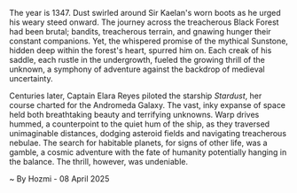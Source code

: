 
The year is 1347.  Dust swirled around Sir Kaelan's worn boots as he urged his weary steed onward. The journey across the treacherous Black Forest had been brutal; bandits, treacherous terrain, and gnawing hunger their constant companions.  Yet, the whispered promise of the mythical Sunstone, hidden deep within the forest's heart, spurred him on.  Each creak of his saddle, each rustle in the undergrowth, fueled the growing thrill of the unknown, a symphony of adventure against the backdrop of medieval uncertainty.

Centuries later, Captain Elara Reyes piloted the starship *Stardust*, her course charted for the Andromeda Galaxy.  The vast, inky expanse of space held both breathtaking beauty and terrifying unknowns.  Warp drives hummed, a counterpoint to the quiet hum of the ship, as they traversed unimaginable distances, dodging asteroid fields and navigating treacherous nebulae.  The search for habitable planets, for signs of other life, was a gamble, a cosmic adventure with the fate of humanity potentially hanging in the balance.  The thrill, however, was undeniable.

~ By Hozmi - 08 April 2025
